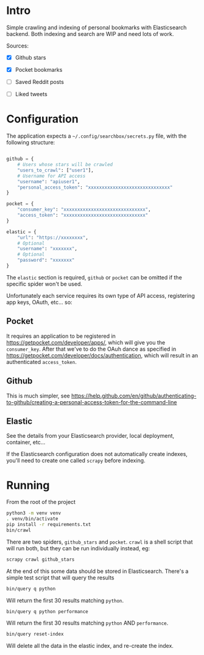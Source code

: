 Intro
======

Simple crawling and indexing of personal bookmarks with Elasticsearch backend. 
Both indexing and search are WIP and need lots of work.

Sources: 
- [x] Github stars
- [x] Pocket bookmarks
- [ ] Saved Reddit posts
- [ ] Liked tweets


Configuration
==============

The application expects a `~/.config/searchbox/secrets.py` file, with the following structure:

```python

github = {
    # Users whose stars will be crawled
    "users_to_crawl": ["user1"],
    # Username for API access
    "username": "apiuser1",
    "personal_access_token": "xxxxxxxxxxxxxxxxxxxxxxxxxxxxxx"
}

pocket = {
    "consumer_key": "xxxxxxxxxxxxxxxxxxxxxxxxxxxxxx",
    "access_token": "xxxxxxxxxxxxxxxxxxxxxxxxxxxxxx"
}

elastic = {
    "url": "https://xxxxxxxx",
    # Optional
    "username": "xxxxxxx",
    # Optional
    "password": "xxxxxxx"
}

```

The `elastic` section is required, `github` or `pocket` can be omitted if the specific spider won't be used. 

Unfortunately each service requires its own type of API access, registering app keys, OAuth, etc... so:

Pocket
-------

It requires an application to be registered in https://getpocket.com/developer/apps/, which will give you the `consumer_key`. 
After that we've to do the OAuh dance as specified in https://getpocket.com/developer/docs/authentication, which will result in an authenticated `access_token`.

Github
-------

This is much simpler, see https://help.github.com/en/github/authenticating-to-github/creating-a-personal-access-token-for-the-command-line

Elastic
--------

See the details from your Elasticsearch provider, local deployment, container, etc...

If the Elasticsearch configuration does not automatically create indexes, you'll need to create one called `scrapy` before indexing.

Running
========

From the root of the project
```sh
python3 -m venv venv
. venv/bin/activate
pip install -r requirements.txt
bin/crawl
```

There are two spiders, `github_stars` and `pocket`. `crawl` is a shell script that will run both, but they can be run individually instead, eg:
```sh
scrapy crawl github_stars
```

At the end of this some data should be stored in Elasticsearch. There's a simple test script that will query the results

```sh
bin/query q python
```

Will return the first 30 results matching `python`.

```sh
bin/query q python performance
```

Will return the first 30 results matching `python` AND `performance`.


```sh
bin/query reset-index
```

Will delete all the data in the elastic index, and re-create the index.
